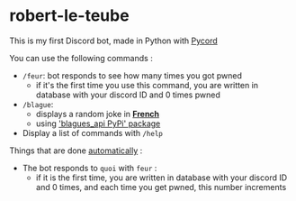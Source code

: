 # robert-le-teube  
This is my first Discord bot, made in Python with [Pycord](https://docs.pycord.dev/en/stable/)  

You can use the following commands :  

- `/feur`: bot responds to see how many times you got pwned  
    - if it's the first time you use this command, you are written in database with your discord ID and 0 times pwned
- `/blague`:
  - displays a random joke in <u>**French**</u>
  - using ['blagues_api PyPi' package](https://www.blagues-api.fr/)
- Display a list of commands with `/help`

Things that are done <u>automatically</u> :

- The bot responds to `quoi` with `feur` :  
    - if it is the first time, you are written in database with your discord ID and 0 times, and each time you get pwned, this number increments  
